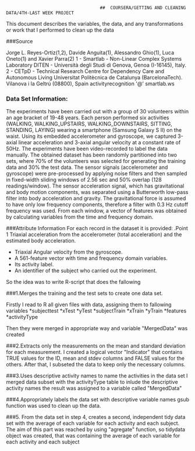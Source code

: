 	                                    ##  COURSERA/GETTING AND CLEANING DATA/4TH-LAST WEEK PROJECT
	                                      

This document describes the variables, the data, and any transformations or work that I performed to clean up the data

###Source

Jorge L. Reyes-Ortiz(1,2), Davide Anguita(1), Alessandro Ghio(1), Luca Oneto(1) and Xavier Parra(2)
1 - Smartlab - Non-Linear Complex Systems Laboratory
DITEN - Università degli Studi di Genova, Genoa (I-16145), Italy. 
2 - CETpD - Technical Research Centre for Dependency Care and Autonomous Living
Universitat Politècnica de Catalunya (BarcelonaTech). Vilanova i la Geltrú (08800), Spain
activityrecognition '@' smartlab.ws

### Data Set Information:
 The experiments have been carried out with a group of 30 volunteers within an age bracket of 19-48 years.
Each person performed six activities (WALKING, WALKING_UPSTAIRS, WALKING_DOWNSTAIRS, SITTING, STANDING, LAYING) 
wearing a smartphone (Samsung Galaxy S II) on the waist. Using its embedded accelerometer and gyroscope, 
we captured 3-axial linear acceleration and 3-axial angular velocity at a constant rate of 50Hz. 
The experiments have been video-recorded to label the data manually. The obtained dataset has been 
randomly partitioned into two sets, where 70% of the volunteers was selected for generating the training
data and 30% the test data.  The sensor signals (accelerometer and gyroscope) were pre-processed by applying
noise filters and then sampled in fixed-width sliding windows of 2.56 sec and 50% overlap (128 readings/window).
The sensor acceleration signal, which has gravitational and body motion components, was separated using a 
Butterworth low-pass filter into body acceleration and gravity. The gravitational force is assumed to have only low
frequency components, therefore a filter with 0.3 Hz cutoff frequency was used. From each window, a vector of features
was obtained by calculating variables from the time and frequency domain.

###Attribute Information
For each record in the dataset it is provided:
.Point 1 Triaxial acceleration from the accelerometer (total acceleration) and the estimated body acceleration.
*  Triaxial Angular velocity from the gyroscope.
*  A 561-feature vector with time and frequency domain variables.
*  Its activity label.
*  An identifier of the subject who carried out the experiment.


So the idea was to write R-script that does the fallowing 

###1.Merges the training and the test sets to create one data set.
 
 Firstly I read to R all given files with data, assigning them to fallowing variables
*subjecttest
*xTest 
*yTest
*subjectTrain
*xTrain
*yTrain
*features
*activityType

Then they were merged in appropriate way and variable  "MergedData" was created

###2.Extracts only the measurements on the mean and standard deviation for each measurement.
I created a logical vector "Indicator"  that contains TRUE values for the ID, mean and stdev columns and 
FALSE values for the others.  After that, I subseted the data to keep only the necessary columns.

###3.Uses descriptive activity names to name the activities in the data set
I merged data subset with the activityType table to inlude the descriptive activity names the result was assigned to a variable called "MergedData"

###4.Appropriately labels the data set with descriptive variable names
 gsub function was used to clean up the data.
 
 ###5. From the data set in step 4, creates a second, independent tidy data set with the average of each variable for each activity and each subject.
 The aim of this part was reached by using "agregate" function, so tidydata object was created, that was containing the average of each 
  variable for each activity and each subject
 
 